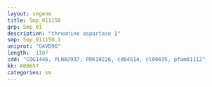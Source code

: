 ```yaml
---
layout: smgene
title: Smp_011150
grp: Smp_01
description: "threonine aspartase 1"
smp: Smp_011150.1
uniprot: "G4VD96"
length:  1107
cdd: "COG1446, PLN02937, PRK10226, cd04514, cl00635, pfam01112"
kk: K08657
categories: sm
---
```

